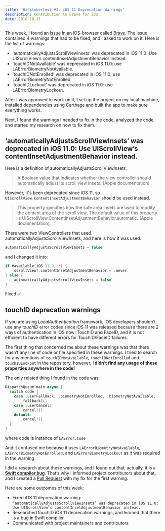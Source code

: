 ```yaml
---
title: 'Hacktoberfest #3: iOS 11 Deprecation Warnings'
description: Contribution to Brave for iOS.
date: 2018-10-21
---
```


This week, I found an <a href="https://github.com/brave/brave-ios/issues/342" target="_blank" rel="noopener noreferrer">issue</a> in an iOS-browser called <a href="https://itunes.apple.com/app/brave-web-browser/id1052879175?mt=8" target="_blank" rel="noopener noreferrer">Brave</a>. The issue contained 4 warnings that had to be fixed, and I asked to work on it. Here is the list of warnings:

- ‘automaticallyAdjustsScrollViewInsets’ was deprecated in iOS 11.0: Use UIScrollView’s contentInsetAdjustmentBehavior instead.
- ‘touchIDNotAvailable’ was deprecated in iOS 11.0: use LAErrorBiometryNotAvailable.
- ‘touchIDNotEnrolled’ was deprecated in iOS 11.0: use LAErrorBiometryNotEnrolled.
- ‘touchIDLockout’ was deprecated in iOS 11.0: use LAErrorBiometryLockout.

After I was approved to work on it, I set up the project on my local machine, installed dependencies using Carthage and built the app to make sure everything works.

Next, I found the warnings I needed to fix in the code, analyzed the code, and started my research on how to fix them.

## ‘automaticallyAdjustsScrollViewInsets’ was deprecated in iOS 11.0: Use UIScrollView’s contentInsetAdjustmentBehavior instead.

Here is a definition of automaticallyAdjustsScrollViewInsets:

> A Boolean value that indicates whether the view controller should automatically adjust its scroll view insets. (Apple documentation)

However, it's been deprecated since iOS 11, so `UIScrollView.ContentInsetAdjustmentBehavior` should be used instead.

> This property specifies how the safe area insets are used to modify the content area of the scroll view. The default value of this property is UIScrollView.ContentInsetAdjustmentBehavior.automatic. (Apple documentation)

There were two ViewControllers that used automaticallyAdjustsScrollViewInsets, and here is how it was used:

```swift
automaticallyAdjustsScrollViewInsets = false
```

and I changed it into:

```swift
if #available(iOS 11.0, *) {
    scrollView?.contentInsetAdjustmentBehavior = .never
} else {
    automaticallyAdjustsScrollViewInsets = false
}
```

Fixed ✅

## touchID deprecation warnings

If you are using _LocalAuthentication_ framework, iOS developers shouldn’t use any _touchID_ error codes since iOS 11 was released because there are 2 ways of authentication in iOS now: TouchID and FaceID, and it is not efficient to have different errors for TouchID/FaceID failures.

The first thing that concerned me about these warnings was that there wasn’t any line of code or file specified in these warnings. I tried to search for any mentions of `touchIDNotAvailable`, `touchIDNotEnrolled` and `touchIDLockout` in the repository, however, **I didn’t find any usage of these properties anywhere in the code!**

The only related thing I found in the code was:

```swift
DispatchQueue.main.async {
  switch code {
    case .userFallback, .biometryNotEnrolled, .biometryNotAvailable,      .biometryLockout:
        fallback?()
    case .userCancel:
        cancel?()
    default:
        cancel?()
  }
}
```

where code is instance of `LAError.Code`

And it confused me because it uses `LAErrorBiometryNotAvailable`, `LAErrorBiometryNotEnrolled`, and `LAErrorBiometryLockout` as it was required in the warning.

I did a research about these warnings, and I found out that, actually, it is a **<a href="https://bugs.swift.org/browse/SR-6637" target="_blank" rel="noopener noreferrer">Swift compiler bug</a>**. That’s why I informed project contributors about that, and I created a <a href="https://github.com/brave/brave-ios/pull/349" target="_blank" rel="noopener noreferrer">Pull Request</a> with my fix for the first warning.

Here are some outcomes of this week:

- Fixed iOS 11 deprecation warning: `‘automaticallyAdjustsScrollViewInsets’ was deprecated in iOS 11.0: Use UIScrollView’s contentInsetAdjustmentBehavior instead.`
- Researched touchID iOS 11 deprecation warnings, and learned that there is a bug in Swift compiler
- Communicated with project maintainers and contributors
